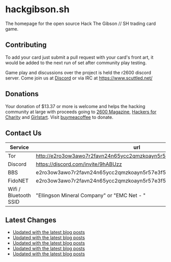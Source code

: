 # hackgibson.sh
The homepage for the open source Hack The Gibson // SH trading card game.


## Contributing

To add your card just submit a pull request with your card's front art, it would be added to the next run of set after community play testing.

Game play and discussions over the project is held the r2600 discord server. Come join us at [Discord](https://discord.com/invite/9hABUzz) or via IRC at https://www.scuttled.net/


## Donations

Your donation of $13.37 or more is welcome and helps the hacking community at large with proceeds going to [2600 Magazine](https://2600.com/), [Hackers for Charity](https://hackersforcharity.org) and [Girlstart](https://girlstart.org).  Visit [buymeacoffee](https://www.buymeacoffee.com/hackgibson.sh) to donate.


## Contact Us

Service | url
-|-
Tor | http://e2ro3ow3awo7r2favn24n65ycc2qmzkoayn5r57e3f56nvjwdcgg32ad.onion
Discord | https://discord.com/invite/9hABUzz
BBS | e2ro3ow3awo7r2favn24n65ycc2qmzkoayn5r57e3f56nvjwdcgg32ad.onion:23
FidoNET | e2ro3ow3awo7r2favn24n65ycc2qmzkoayn5r57e3f56nvjwdcgg32ad.onion:24554
Wifi / Bluetooth SSID | "Ellingson Mineral Company" or "EMC Net - <fidonet address>"

## Latest Changes
<!-- BLOG-POST-LIST:START -->
- [Updated with the latest blog posts](https://github.com/DFW2600/hackgibson.sh/commit/0610b28433fcd952493a74d9daccdc5953e0a87d)
- [Updated with the latest blog posts](https://github.com/DFW2600/hackgibson.sh/commit/f4266b5c5f692b513746859aa3b8c7b51c84b76b)
- [Updated with the latest blog posts](https://github.com/DFW2600/hackgibson.sh/commit/ee21b1c6332f8779aa2d810a9d815c1aef245054)
- [Updated with the latest blog posts](https://github.com/DFW2600/hackgibson.sh/commit/739b3bdf1e76c9d1ccec6d59f8c506ab4045c50c)
- [Updated with the latest blog posts](https://github.com/DFW2600/hackgibson.sh/commit/e7be2257b04f7442078f31a2090cd4dcaaaafc3c)
<!-- BLOG-POST-LIST:END -->
